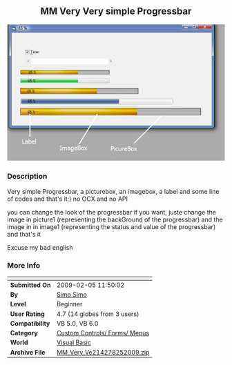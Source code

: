 ﻿<div align="center">

## MM Very Very simple Progressbar

<img src="PIC200925114334247.jpg">
</div>

### Description

Very simple Progressbar, a picturebox, an imagebox, a label and some line of codes and that's it:) no OCX and no API

you can change the look of the progressbar if you want, juste change the image in picture1 (representing the backGround of the progressbar) and the image in in image1 (representing the status and value of the progressbar) and that's it

Excuse my bad english
 
### More Info
 


<span>             |<span>
---                |---
**Submitted On**   |2009-02-05 11:50:02
**By**             |[Simo Simo](https://github.com/Planet-Source-Code/PSCIndex/blob/master/ByAuthor/simo-simo.md)
**Level**          |Beginner
**User Rating**    |4.7 (14 globes from 3 users)
**Compatibility**  |VB 5\.0, VB 6\.0
**Category**       |[Custom Controls/ Forms/  Menus](https://github.com/Planet-Source-Code/PSCIndex/blob/master/ByCategory/custom-controls-forms-menus__1-4.md)
**World**          |[Visual Basic](https://github.com/Planet-Source-Code/PSCIndex/blob/master/ByWorld/visual-basic.md)
**Archive File**   |[MM\_Very\_Ve214278252009\.zip](https://github.com/Planet-Source-Code/simo-simo-mm-very-very-simple-progressbar__1-71724/archive/master.zip)








